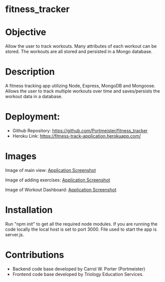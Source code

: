 # fitness_tracker

# Objective
Allow the user to track workouts. Many attributes of each workout can be stored. The workouts are all stored and persisted in a Mongo database.

# Description
A fitness tracking app utilizing Node, Express, MongoDB and Mongoose. Allows the user to track multiple workouts over time and saves/persists the workout data in a database.

# Deployment:
- Github Repository: https://github.com/Portmeister/fitness_tracker
- Heroku Link: https://fitness-track-application.herokuapp.com/

# Images
Image of main view:
[Application Screenshot](public\assets\images\lastWorkout.jpg)

Image of adding exercises:
[Application Screenshot](public\assets\images\addWorkout.jpg)

Image of Workout Dashboard:
[Application Screenshot](public\assets\images\workoutStats.jpg)

# Installation
Run "npm init" to get all the required node modules. If you are running the code locally the local host is set to port 3000. File used to start the app is server.js.

# Contributions
- Backend code base developed by Carrol W. Porter (Portmeister) 
- Frontend code base developed by Triology Education Services.